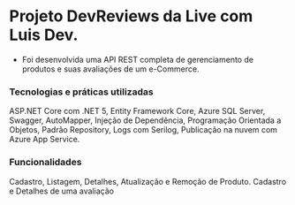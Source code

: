 # Projeto DevReviews da Live com Luis Dev.

- Foi desenvolvida uma API REST completa de gerenciamento de produtos e suas avaliações de um e-Commerce.

### Tecnologias e práticas utilizadas
ASP.NET Core com .NET 5, Entity Framework Core, Azure SQL Server, Swagger, AutoMapper, Injeção de Dependência, Programação Orientada a Objetos, Padrão Repository, Logs com Serilog, Publicação na nuvem com Azure App Service.

### Funcionalidades
Cadastro, Listagem, Detalhes, Atualização e Remoção de Produto.
Cadastro e Detalhes de uma avaliação
